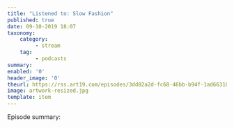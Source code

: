 ```yaml
---
title: "Listened to: Slow Fashion"
published: true
date: 09-10-2019 18:07
taxonomy:
    category:
         - stream
    tag:
         - podcasts
summary:
enabled: '0'
header_image: '0'
theurl: https://rss.art19.com/episodes/3dd82a2d-fc68-46bb-b94f-1ad66310ab26.mp3
image: artwork-resized.jpg
template: item
---
```

 
Episode summary: 
